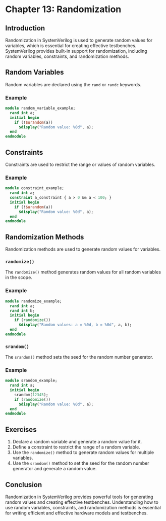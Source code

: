 # Chapter 13: Randomization

## Introduction
Randomization in SystemVerilog is used to generate random values for variables, which is essential for creating effective testbenches. SystemVerilog provides built-in support for randomization, including random variables, constraints, and randomization methods.

## Random Variables
Random variables are declared using the `rand` or `randc` keywords.

### Example
```systemverilog
module random_variable_example;
  rand int a;
  initial begin
    if (!$urandom(a))
      $display("Random value: %0d", a);
  end
endmodule
```

## Constraints
Constraints are used to restrict the range or values of random variables.

### Example
```systemverilog
module constraint_example;
  rand int a;
  constraint a_constraint { a > 0 && a < 100; }
  initial begin
    if (!$urandom(a))
      $display("Random value: %0d", a);
  end
endmodule
```

## Randomization Methods
Randomization methods are used to generate random values for variables.

### `randomize()`
The `randomize()` method generates random values for all random variables in the scope.

### Example
```systemverilog
module randomize_example;
  rand int a;
  rand int b;
  initial begin
    if (randomize())
      $display("Random values: a = %0d, b = %0d", a, b);
  end
endmodule
```

### `srandom()`
The `srandom()` method sets the seed for the random number generator.

### Example
```systemverilog
module srandom_example;
  rand int a;
  initial begin
    srandom(12345);
    if (randomize())
      $display("Random value: %0d", a);
  end
endmodule
```

## Exercises
1. Declare a random variable and generate a random value for it.
2. Define a constraint to restrict the range of a random variable.
3. Use the `randomize()` method to generate random values for multiple variables.
4. Use the `srandom()` method to set the seed for the random number generator and generate a random value.

## Conclusion
Randomization in SystemVerilog provides powerful tools for generating random values and creating effective testbenches. Understanding how to use random variables, constraints, and randomization methods is essential for writing efficient and effective hardware models and testbenches.
